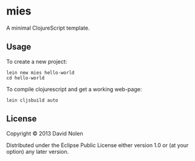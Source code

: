 # mies

A minimal ClojureScript template.

## Usage

To create a new project: 
```
lein new mies hello-world
cd hello-world
```

To compile clojurescript and get a working web-page:
```
lein cljsbuild auto
```

## License

Copyright © 2013 David Nolen

Distributed under the Eclipse Public License either version 1.0 or (at
your option) any later version.
